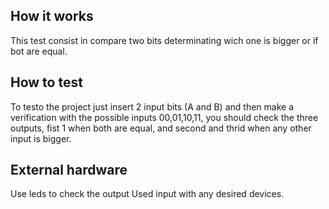 <!---

This file is used to generate your project datasheet. Please fill in the information below and delete any unused
sections.

You can also include images in this folder and reference them in the markdown. Each image must be less than
512 kb in size, and the combined size of all images must be less than 1 MB.
-->

## How it works

This test consist in compare two bits determinating wich one is bigger or if bot are equal.

## How to test

To testo the project just insert 2 input bits (A and B) and then make a verification with the possible inputs
00,01,10,11, you should check the three outputs, fist 1 when both are equal, and second and thrid when any other input is bigger.

## External hardware

Use leds to check the output
Used input with any desired devices.

